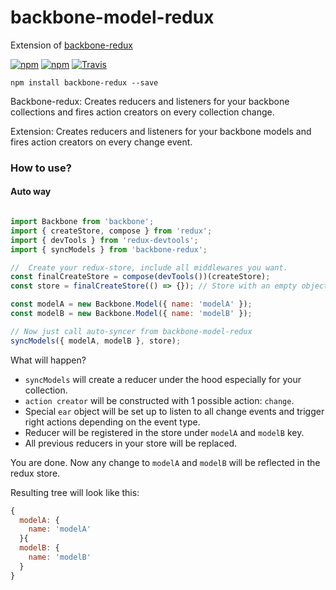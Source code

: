 backbone-model-redux
===============

Extension of [backbone-redux](https://github.com/redbooth/backbone-redux)

[![npm](https://img.shields.io/npm/v/backbone-redux.svg?style=flat-square)](https://www.npmjs.com/package/backbone-redux)
[![npm](https://img.shields.io/npm/dm/backbone-redux.svg?style=flat-square)](https://www.npmjs.com/package/backbone-redux)
[![Travis](https://img.shields.io/travis/redbooth/backbone-redux.svg?style=flat-square)](https://travis-ci.org/redbooth/backbone-redux)

```
npm install backbone-redux --save
```

Backbone-redux: Creates reducers and listeners for your backbone collections and fires action
creators on every collection change.

Extension:  Creates reducers and listeners for your backbone models and fires action creators on every change event.

### How to use?
#### Auto way


```javascript

import Backbone from 'backbone';
import { createStore, compose } from 'redux';
import { devTools } from 'redux-devtools';
import { syncModels } from 'backbone-redux';

//  Create your redux-store, include all middlewares you want.
const finalCreateStore = compose(devTools())(createStore);
const store = finalCreateStore(() => {}); // Store with an empty object as a reducer

const modelA = new Backbone.Model({ name: 'modelA' });
const modelB = new Backbone.Model({ name: 'modelB' });

// Now just call auto-syncer from backbone-model-redux
syncModels({ modelA, modelB }, store);
```

What will happen?

* `syncModels` will create a reducer under the hood especially for your
  collection.
* `action creator` will be constructed with 1 possible action: `change`.
* Special `ear` object will be set up to listen to all change events and
  trigger right actions depending on the event type.
* Reducer will be registered in the store under `modelA` and `modelB` key.
* All previous reducers in your store will be replaced.

You are done. Now any change to `modelA` and `modelB` will be reflected in the
redux store.

Resulting tree will look like this:

```javascript
{
  modelA: {
    name: 'modelA'
  }{
  modelB: {
    name: 'modelB'
  }
}
```